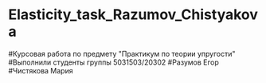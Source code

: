 # Elasticity_task_Razumov_Chistyakova
#Курсовая работа по предмету "Практикум по теории упругости" 
#Выполнили студенты группы 5031503/20302
#Разумов Егор 
#Чистякова Мария
